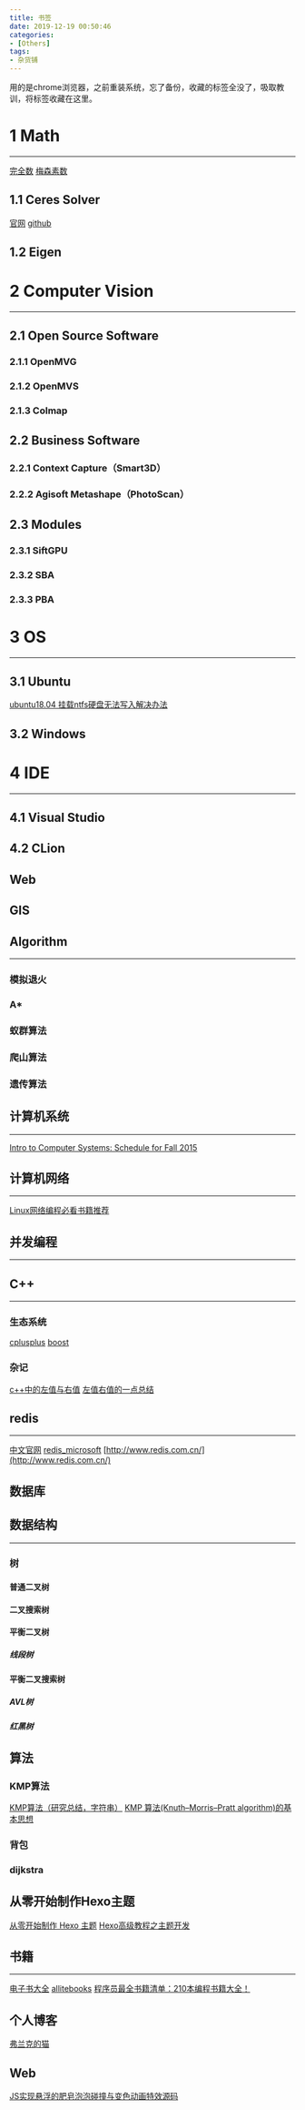 ```yaml
---
title: 书签
date: 2019-12-19 00:50:46
categories:
- [Others]
tags:
- 杂货铺
---
```

用的是chrome浏览器，之前重装系统，忘了备份，收藏的标签全没了，吸取教训，将标签收藏在这里。
<!-- more -->
# 1 Math
---
[完全数](https://baike.baidu.com/item/%E5%AE%8C%E5%85%A8%E6%95%B0/370913?fr=aladdin)
[梅森素数](https://baike.baidu.com/item/%E6%A2%85%E6%A3%AE%E7%B4%A0%E6%95%B0)
## 1.1 Ceres Solver
[官网](http://www.ceres-solver.org/)
[github](https://github.com/ceres-solver/ceres-solver)
[]()
[]()
[]()
[]()
[]()
## 1.2 Eigen
[]()
[]()
[]()
[]()
[]()
# 2 Computer Vision
---
## 2.1 Open Source Software
### 2.1.1 OpenMVG
[]()
[]()
[]()
[]()
[]()
### 2.1.2 OpenMVS
[]()
[]()
[]()
[]()
[]()
### 2.1.3 Colmap
[]()
[]()
[]()
[]()
[]()
## 2.2 Business Software
### 2.2.1 Context Capture（Smart3D）
[]()
[]()
[]()
[]()
[]()
### 2.2.2 Agisoft Metashape（PhotoScan）
[]()
[]()
[]()
[]()
[]()
## 2.3 Modules
### 2.3.1 SiftGPU
[]()
[]()
[]()
[]()
[]()
### 2.3.2 SBA
[]()
[]()
[]()
[]()
[]()
### 2.3.3 PBA
[]()
[]()
[]()
[]()
[]()
# 3 OS
---
## 3.1 Ubuntu
[ubuntu18.04 挂载ntfs硬盘无法写入解决办法](https://blog.csdn.net/huying915/article/details/82015792)
[]()
[]()
[]()
## 3.2 Windows
[]()
[]()
[]()
[]()
[]()
# 4 IDE
---
## 4.1 Visual Studio
[]()
[]()
[]()
[]()
[]()
## 4.2 CLion
[]()
[]()
[]()
[]()
[]()

## Web
[]()
[]()
[]()
## GIS
[]()
[]()
[]()
[]()
[]()
## Algorithm
---
### 模拟退火
### A*
### 蚁群算法

### 爬山算法
### 遗传算法
## 计算机系统
---
[Intro to Computer Systems: Schedule for Fall 2015](http://www.cs.cmu.edu/afs/cs/academic/class/15213-f15/www/schedule.html)
## 计算机网络
---
[Linux网络编程必看书籍推荐](https://www.cnblogs.com/wiessharling/p/4052449.html)

## 并发编程
---
[]()
## C++
---
### 生态系统
[cplusplus](http://www.cplusplus.com/)
[boost](https://www.boost.org/)
[](https://isocpp.org/std/status)
[](https://en.cppreference.com/w/cpp)
### 杂记
[c++中的左值与右值](https://www.cnblogs.com/catch/p/3500678.html)
[左值右值的一点总结](https://www.cnblogs.com/catch/p/5019402.html)

## redis
---
[中文官网](http://www.redis.cn/)
[redis_microsoft](https://github.com/MicrosoftArchive/redis/releases)
[http://www.redis.com.cn/](http://www.redis.com.cn/)
## 数据库

## 数据结构
---
### 树
#### 普通二叉树
#### 二叉搜索树
#### 平衡二叉树
##### 线段树
#### 平衡二叉搜索树
##### AVL树
##### 红黑树

## 算法
### KMP算法
[KMP算法（研究总结，字符串）](https://www.cnblogs.com/SYCstudio/p/7194315.html)
[KMP 算法(Knuth–Morris–Pratt algorithm)的基本思想](https://blog.csdn.net/yanglingwell/article/details/79829549)
### 背包
[]()
[]()
### dijkstra
[]()
[]()

## 从零开始制作Hexo主题
[从零开始制作 Hexo 主题](https://www.cnblogs.com/mmzuo-798/p/10451385.html)
[Hexo高级教程之主题开发](https://blog.csdn.net/melordljm/article/details/51985129)

## 书籍
---
[电子书大全](https://www.jb51.net/books/)
[allitebooks](http://www.allitebooks.org/c-concurrency-in-action-2nd-edition/)
[程序员最全书籍清单：210本编程书籍大全！](https://xw.qq.com/amphtml/20191112A0A5Y7/20191112A0A5Y700)
## 个人博客
[弗兰克的猫](https://www.cnblogs.com/mfrank/p/10472651.html)

## Web
[JS实现悬浮的肥皂泡泡碰撞与变色动画特效源码](https://www.jb51.net/jiaoben/562732.html)



